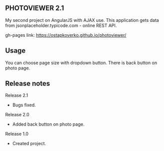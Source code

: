 PHOTOVIEWER 2.1
------------------------


My second project on AngularJS with AJAX use.
This application gets data from jsonplaceholder.typicode.com - online REST API.

gh-pages link: https://ostapkoverko.github.io/photoviewer/   

Usage
------------
You can choose page size with dropdown button.
There is back button on photo page.

Release notes
------------
Release 2.1
+ Bugs fixed.

Release 2.0
+ Added back button on photo page.

Release 1.0
+ Created project.